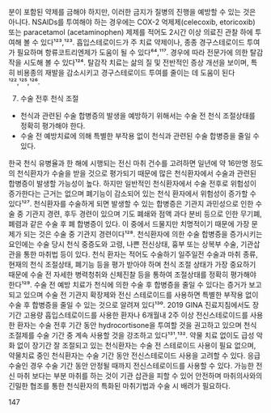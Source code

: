 분이 포함된 약제를 금해야 하지만, 이러한 금지가 질병의 진행을 예방할 수 있는 것은 아니다. NSAIDs를 투여해야 하는 경우에는 COX-2 억제제(celecoxib, etoricoxib) 또는 paracetamol (acetaminophen) 제제를 적어도 2시간 이상 의료진 관찰 하에 투여해 볼 수 있다¹²³,¹²³. 흡입스테로이드가 주 치료 약제이나, 종종 경구스테로이드 투여가 필요하며 항류코트리엔제가 도움이 될 수 있다⁶⁴,¹¹⁷. 경우에 따라 전문가에 의한 탈감작을 시도해 볼 수 있다¹²⁴. 탈감작 치료는 삶의 질 및 전반적인 증상 개선을 보이며, 특히 비용종의 재발을 감소시키고 경구스테로이드 투여를 줄이는 데 도움이 된다¹²²,¹²⁵,¹²⁶.

7. 수술 전후 천식 조절

- 천식과 관련된 수술 합병증의 발생을 예방하기 위해서는 수술 전 천식 조절상태를 정확히 평가해야 한다.
- 수술 전 예방치료에 의해 특별한 부작용 없이 천식과 관련된 수술 합병증을 줄일 수 있다.

한국 천식 유병율과 한 해에 시행되는 전신 마취 건수를 고려하면 일년에 약 16만명 정도의 천식환자가 수술을 받을 것으로 평가되기 때문에 많은 천식환자에서 수술과 관련된 합병증이 발생할 가능성이 높다. 하지만 일반적인 천식환자에서 수술 전후로 위험성이 증가한다는 근거는 없으며 폐기능이 감소되어 있는 천식 환자에서 위험성이 증가할 수 있다¹²⁷. 천식환자를 수술하게 되면 발생할 수 있는 합병증은 기관지 과민성으로 인한 수술 중 기관지 경련, 후두 경련이 있으며 기도 폐쇄와 점액 과다 분비 등으로 인한 무기폐, 폐렴과 같은 수술 후 폐 합병증이 있다. 이 중에서 드물지만 치명적이기 때문에 가장 문제가 되는 것은 수술 중 기관지 경련이다¹²⁸.
천식환자에 의한 수술 합병증을 증가시키는 요인에는 수술 당시 천식 중증도와 고령, 나쁜 전신상태, 흉부 또는 상복부 수술, 기관삽관을 통한 마취법 등이 있다. 천식 환자는 적어도 수술하기 일주일전 수술과 마취 종류, 현재의 천식 조절상태, 폐기능 등을 평가 받아야 하며 천식 조절 상태가 가장 중요하기 때문에 수술 전 자세한 병력청취와 신체진찰 등을 통하여 조절상태를 정확히 평가해야 한다¹²⁹.
수술 전 예방 치료가 천식에 의한 수술 후 합병증을 줄일 수 있다는 증거가 보고되고 있으며 수술 전 기관지 확장제와 전신 스테로이드를 사용하면 특별한 부작용 없이 수술 후 합병증을 줄일 수 있는 것으로 알려져 있다¹³⁰. 2019 GINA 진료지침에서도 장기간 고용량 흡입스테로이드를 사용한 환자나 6개월내 2주 이상 전신스테로이드를 사용한 환자는 수술 전후 기간 동안 hydrocortisone을 투여할 것을 권고하고 있으며 천식 조절제를 수술 기간 중 계속 사용할 것을 강조하고 있다¹³¹,¹³². 약물 치료 없이도 급성 악화 없이 장기간 잘 조절되고 있는 천식환자는 수술 전 스테로이드 사용이 필요 없으며, 약물치료 중인 천식환자는 수술 기간 동안 전신스테로이드 사용을 고려할 수 있다. 응급수술인 경우 수술 기간 동안 안정될 때까지 전신스테로이드를 사용할 수 있다. 가능한 전신 마취 보다는 부분 마취를 하는 것이 기관 삽관을 피할 수 있어 안전하며 마취의사와의 긴밀한 협조를 통한 천식환자의 특화된 마취기법과 수술 시 배려가 필요하다.

<PAGE>147